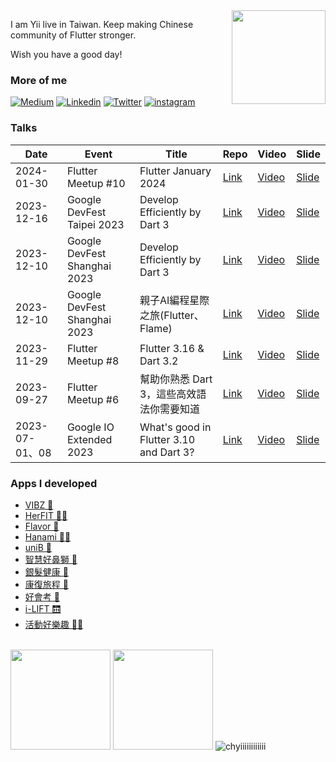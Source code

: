 <img align="right" width="150" src="yii.png" />

I am Yii live in Taiwan. Keep making Chinese community of Flutter stronger.

Wish you have a good day!

### More of me
[![Medium](https://img.shields.io/badge/medium-fff?style=for-the-badge&logo=medium&logoColor=black)](https://yiichenhi.medium.com)
[![Linkedin](https://img.shields.io/badge/LinkedIn-0077B5?style=for-the-badge&logo=linkedin&logoColor=white)](https://www.linkedin.com/in/yiichenhi/)
[![Twitter](https://img.shields.io/badge/Twitter-1DA1F2?style=for-the-badge&logo=twitter&logoColor=white)](https://twitter.com/yiichenhi)
[![instagram](https://img.shields.io/badge/instagram-C6317F?style=for-the-badge&logo=instagram&logoColor=white)](http://instagram.com/flutterluvr.yii/)

### Talks
| Date | Event | Title | Repo | Video | Slide |
| ------------- | ------------- | ------------- | ------------- | ------------- | ------------- |
| 2024-01-30 | Flutter Meetup #10 | Flutter January 2024 | [Link](https://github.com/chyiiiiiiiiiiii/presentations-and-slides/tree/main/Flutter%20January%202024) | [Video](https://youtu.be/aeqw-dk2ak0?si=d2L_PzYrOetTqRr_) | [Slide](https://www.canva.com/design/DAF7E7gHXw8/n6yBMR951e5eEY0WOZyd-w/edit?utm_content=DAF7E7gHXw8&utm_campaign=designshare&utm_medium=link2&utm_source=sharebutton) |
| 2023-12-16 | Google DevFest Taipei 2023 | Develop Efficiently by Dart 3 | [Link](https://github.com/chyiiiiiiiiiiii/presentations-and-slides/tree/main/Google%20DevFest%20Taipei%202023) | [Video](https://youtu.be/uFjzlzHg_Qc?si=geFIyz8gNsgozrr-) | [Slide](https://docs.google.com/presentation/d/1tuZIuHTmYuqrM6AcIj59YeQurHL3wJ-u-MOi3tLolqs/edit?usp=sharing) |
| 2023-12-10 | Google DevFest Shanghai 2023 | Develop Efficiently by Dart 3 | [Link](https://github.com/chyiiiiiiiiiiii/presentations-and-slides/tree/main/Google%20DevFest%20Shanghai%202023) | [Video](https://www.bilibili.com/video/BV1si4y1Y7yY/?share_source=copy_web&vd_source=31c528a12be848fa1993070ecbd59fdf) | [Slide](https://docs.google.com/presentation/d/1sNgSIxfoiRjsSwt0Uc2u6HcUqvmPL0dkdW-gvyaYhJ0/edit?usp=sharing) |
| 2023-12-10 | Google DevFest Shanghai 2023 | 親子AI編程星際之旅(Flutter、Flame) | [Link](https://github.com/chyiiiiiiiiiiii/presentations-and-slides/tree/main/Google%20DevFest%20Shanghai%202023%20part2) | [Video](https://drive.google.com/file/d/1qLByQIRtENrGQSGqhfBXgqLEHGXrUc6u/view?usp=sharing) | [Slide](https://docs.google.com/presentation/d/1eihsHi1ePmwG5SqQUCJe927xdppXsM53ri91TMy81NY/edit?usp=sharing) |
| 2023-11-29 | Flutter Meetup #8 | Flutter 3.16 & Dart 3.2 | [Link]() | [Video](https://youtu.be/vqeVFw0ReJg?si=YFAqpqfBYyPpKBrR) | [Slide](https://www.canva.com/design/DAF1LXa7YZA/l3LfHEOAI29LNSTAw0BqIQ/edit?utm_content=DAF1LXa7YZA&utm_campaign=designshare&utm_medium=link2&utm_source=sharebutton) |
| 2023-09-27 | Flutter Meetup #6 | 幫助你熟悉 Dart 3，這些高效語法你需要知道 | [Link](https://github.com/chyiiiiiiiiiiii/presentations-and-slides/tree/main/Flutter%20Meetup%20%236) | [Video](https://www.youtube.com/watch?v=uAYCrNjBTvQ&ab_channel=FlutterTaipei) | [Slide](https://docs.google.com/presentation/d/14EaZRa-uBGp_kd61VEv2jsbvyCwVY10RI_wBMC3UWu8/edit?usp=sharing) |
| 2023-07-01、08 | Google IO Extended 2023 | What's good in Flutter 3.10 and Dart 3? | [Link](https://github.com/chyiiiiiiiiiiii/presentations-and-slides/tree/main/Google%20IO%20Extended%202023) | [Video](https://www.youtube.com/watch?v=YhbXrlb32qQ&ab_channel=YiiChen) | [Slide](https://www.canva.com/design/DAFjkJ5VtCc/4CAtAlOYJ2QqZqBJOi3VvQ/view?utm_content=DAFjkJ5VtCc&utm_campaign=designshare&utm_medium=link&utm_source=publishsharelink) |

<!-- hide
### Latest articles
[![yiichenhi medium](https://github-read-medium-git-main.pahlevikun.vercel.app/latest?username=yiichenhi&offset=0)](https://yiichenhi.medium.com)
[![yiichenhi medium](https://github-read-medium-git-main.pahlevikun.vercel.app/latest?username=yiichenhi&offset=1)](https://yiichenhi.medium.com)
[![yiichenhi medium](https://github-read-medium-git-main.pahlevikun.vercel.app/latest?username=yiichenhi&offset=2)](https://yiichenhi.medium.com)
[![yiichenhi medium](https://github-read-medium-git-main.pahlevikun.vercel.app/latest?username=yiichenhi&offset=4)](https://yiichenhi.medium.com)
[more...](https://yiichenhi.medium.com/)
-->
 
### Apps I developed
- [VIBZ 🤼](https://www.vibz.cool/)
- [HerFIT 🏋🏼](https://herfit.app/)
- [Flavor 🧋]()
- [Hanami 👫🏼](https://www.hanamistar.com/tw)
- [uniB 🚌](https://apps.apple.com/tw/app/unib/id1544012954)
- [智慧好鼻獅 💨](https://apps.apple.com/tw/app/%E6%99%BA%E6%85%A7%E5%A5%BD%E9%BC%BB%E7%8D%85/id1493106303)
- [銀髮健康 🏥](https://apps.apple.com/tw/app/%E9%8A%80%E9%AB%AE%E5%81%A5%E5%BA%B7/id1568224101)
- [康復旅程 🏥](https://apps.apple.com/tw/app/%E5%BA%B7%E5%BE%A9%E6%97%85%E7%A8%8B/id1581042711)
- [好會考 📘](https://play.google.com/store/apps/details?id=tw.com.hsinhua.haohuikaoo)
- [i-LIFT 🛗](https://apps.apple.com/tw/app/i-lift/id1515263994)
- [活動好樂趣 🚶🏻](https://play.google.com/store/apps/details?id=tw.com.chyiiiiiiiiiiii.navigate&hl=en_US)

</br>

<div align="left">
  <img height="160" src="https://github-readme-stats.vercel.app/api/top-langs/?username=chyiiiiiiiiiiii&layout=compact" />
  <img height="160" src="https://github-readme-stats.vercel.app/api?username=chyiiiiiiiiiiii&hide=contribs" />
  <img src="https://komarev.com/ghpvc/?username=chyiiiiiiiiiiii&label=Views&color=blue&style=plastic&style=for-the-badge" alt="chyiiiiiiiiiiii" />
</div>

<!-- Links -->
[buy_me_a_coffee]: https://www.buymeacoffee.com/yiichenhi
[buy_me_a_coffee_badge]: https://img.buymeacoffee.com/button-api/?text=Sponsor&emoji=&slug=yiichenhi&button_colour=FFDD00&font_colour=000000&font_family=Cookie&outline_colour=000000&coffee_colour=ffffff&size=64
